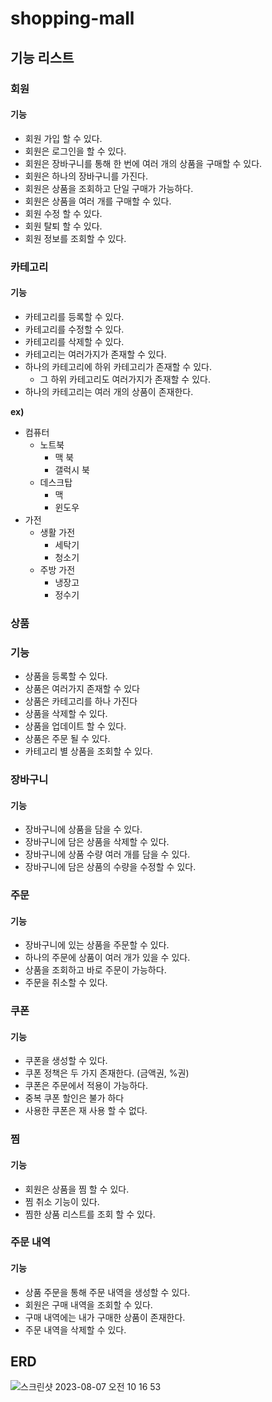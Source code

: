 # shopping-mall

## 기능 리스트
### 회원

#### 기능

- 회원 가입 할 수 있다.
- 회원은 로그인을 할 수 있다.
- 회원은 장바구니를 통해 한 번에 여러 개의 상품을 구매할 수 있다.
- 회원은 하나의 장바구니를 가진다.
- 회원은 상품을 조회하고 단일 구매가 가능하다.
- 회원은 상품을 여러 개를 구매할 수 있다.
- 회원 수정 할 수 있다.
- 회원 탈퇴 할 수 있다.
- 회원 정보를 조회할 수 있다.

### 카테고리

#### 기능

- 카테고리를 등록할 수 있다.
- 카테고리를 수정할 수 있다.
- 카테고리를 삭제할 수 있다.
- 카테고리는 여러가지가 존재할 수 있다.
- 하나의 카테고리에 하위 카테고리가 존재할 수 있다.
    - 그 하위 카테고리도 여러가지가 존재할 수 있다.
- 하나의 카테고리는 여러 개의 상품이 존재한다.

**ex)**

- 컴퓨터
    - 노트북
        - 맥 북
        - 갤럭시 북
    - 데스크탑
        - 맥
        - 윈도우
- 가전
    - 생활 가전
        - 세탁기
        - 청소기
    - 주방 가전
        - 냉장고
        - 정수기

### 상품

### 기능

- 상품을 등록할 수 있다.
- 상품은 여러가지 존재할 수 있다
- 상품은 카테고리를 하나 가진다
- 상품을 삭제할 수 있다.
- 상품을 업데이트 할 수 있다.
- 상품은 주문 될 수 있다.
- 카테고리 별 상품을 조회할 수 있다.

### 장바구니

#### 기능

- 장바구니에 상품을 담을 수 있다.
- 장바구니에 담은 상품을 삭제할 수 있다.
- 장바구니에 상품 수량 여러 개를 담을 수 있다.
- 장바구니에 담은 상품의 수량을 수정할 수 있다.

### 주문

#### 기능

- 장바구니에 있는 상품을 주문할 수 있다.
- 하나의 주문에 상품이 여러 개가 있을 수 있다.
- 상품을 조회하고 바로 주문이 가능하다.
- 주문을 취소할 수 있다.

### 쿠폰

#### 기능

- 쿠폰을 생성할 수 있다.
- 쿠폰 정책은 두 가지 존재한다. (금액권, %권)
- 쿠폰은 주문에서 적용이 가능하다.
- 중복 쿠폰 할인은 불가 하다
- 사용한 쿠폰은 재 사용 할 수 없다.

### 찜

#### 기능

- 회원은 상품을 찜 할  수 있다.
- 찜 취소 기능이 있다.
- 찜한 상품 리스트를 조회 할 수 있다.

### 주문 내역

#### 기능

- 상품 주문을 통해 주문 내역을 생성할 수 있다.
- 회원은 구매 내역을 조회할 수 있다.
- 구매 내역에는 내가 구매한 상품이 존재한다.
- 주문 내역을 삭제할 수 있다.


## ERD
![스크린샷 2023-08-07 오전 10 16 53](https://github.com/lotte-bit-1/shopping-mall/assets/55802893/e2cab8b3-8ec5-404e-8521-77523a45c53d)